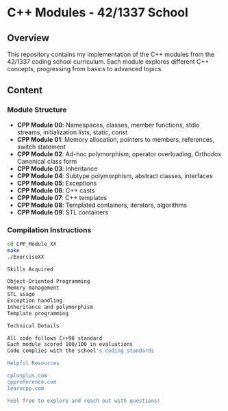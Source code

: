# C++ Modules - 42/1337 School

## Overview
This repository contains my implementation of the C++ modules from the 42/1337 coding school curriculum. Each module explores different C++ concepts, progressing from basics to advanced topics.

## Content

### Module Structure
- **CPP Module 00**: Namespaces, classes, member functions, stdio streams, initialization lists, static, const
- **CPP Module 01**: Memory allocation, pointers to members, references, switch statement
- **CPP Module 02**: Ad-hoc polymorphism, operator overloading, Orthodox Canonical class form
- **CPP Module 03**: Inheritance
- **CPP Module 04**: Subtype polymorphism, abstract classes, interfaces
- **CPP Module 05**: Exceptions
- **CPP Module 06**: C++ casts
- **CPP Module 07**: C++ templates
- **CPP Module 08**: Templated containers, iterators, algorithms
- **CPP Module 09**: STL containers

### Compilation Instructions
```bash
cd CPP_Module_XX
make
./ExerciseXX

Skills Acquired

Object-Oriented Programming
Memory management
STL usage
Exception handling
Inheritance and polymorphism
Template programming

Technical Details

All code follows C++98 standard
Each module scored 100/100 in evaluations
Code complies with the school's coding standards

Helpful Resources

cplusplus.com
cppreference.com
learncpp.com

Feel free to explore and reach out with questions!
